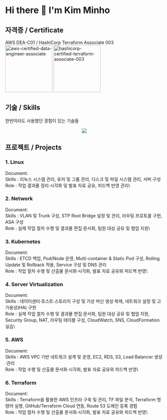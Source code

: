 # Hi there 👋 I'm Kim Minho

## 자격증 / Certificate
AWS DEA-C01 / HashiCorp Terraform Associate 003\
<img width="150" height="auto" alt="aws-certified-data-engineer-associate" src="https://github.com/user-attachments/assets/36163081-9f97-461a-9f72-d27f896fcdb3" />
<img width="150" height="auto" alt="hashicorp-certified-terraform-associate-003" src="https://github.com/user-attachments/assets/771c2bcf-0001-4af9-bc04-dc473f02ad83" />
  
## 기술 / Skills
한번이라도 사용했던 경험이 있는 기술들
<p align="center">
  <a href="https://skillicons.dev">
    <img src="https://skillicons.dev/icons?i=aws,kubernetes,docker,terraform,linux,gcp,visualstudio,vscode,git,windows,notion" />
  </a>
</p>

## 프로젝트 / Projects
### 1. Linux
Document: \
Skills : 리눅스 시스템 관리, 유저 및 그룹 관리, 디스크 및 파일 시스템 관리, 서버 구성\
Role : 작업 결과물 정리·시각화 및 발표 자료 공유, 피드백 반영 관리\
### 2. Network
Document: \
Skills : VLAN 및 Trunk 구성, STP Root Bridge 설정 및 관리, 라우팅 프로토콜 구현, ASA 구성\
Role : 실제 작업 절차 수행 및 결과물 편집·문서화, 팀원 대상 공유 및 협업 지원\
### 3. Kubernetes
Document: \
Skills : ETCD 백업, Pod/Node 운영, Multi-container & Static Pod 구성, Rolling Update 및 Rollback 적용, Service 구성 및 DNS 관리\
Role : 작업 절차 수행 및 산출물 문서화·시각화, 발표 자료 공유와 피드백 반영\
### 4. Server Virtualization
Document: \
Skills : 데이터센터·호스트·스토리지 구성 및 가상 머신 생성·복제, 네트워크 설정 및 고가용성(HA) 구현\
Role : 실제 작업 절차 수행 및 결과물 편집·문서화, 팀원 대상 공유 및 협업 지원, Security Group, NAT, 라우팅 테이블 구성, CloudWatch, SNS, CloudFormation 실습\
### 5. AWS
Document: \
Skills : AWS VPC 기반 네트워크 설계 및 운영, EC2, RDS, S3, Load Balancer 생성·관리\
Role : 작업 수행 및 산출물 문서화·시각화, 발표 자료 공유와 피드백 반영\
### 6. Terraform
Document: \
Skills : Terraform을 활용한 AWS 인프라 구축 및 관리, TF 파일 분석, Terraform 명령어 실행, GitHub/Terraform Cloud 연동, Route 53 도메인 등록 경험\
Role : 작업 절차 수행 및 산출물 문서화·시각화, 발표 자료 공유와 피드백 반영\
